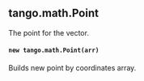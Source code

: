 <a name="math"></a>

<a name="math-point"></a>
## tango.math.Point
The point for the vector.

#### `new tango.math.Point(arr)`
Builds new point by coordinates array.

<!--[Back to top](#math)-->
